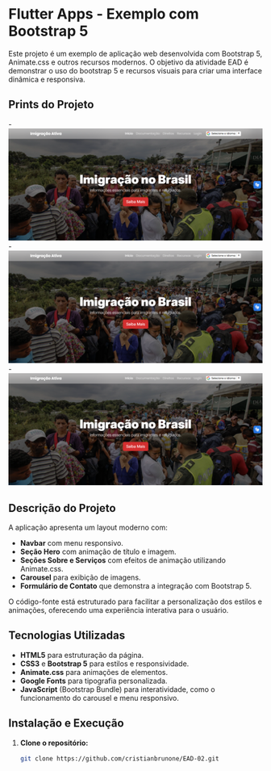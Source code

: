 # Flutter Apps - Exemplo com Bootstrap 5

Este projeto é um exemplo de aplicação web desenvolvida com Bootstrap 5, Animate.css e outros recursos modernos. O objetivo da atividade EAD é demonstrar o uso do bootstrap 5 e recursos visuais para criar uma interface dinâmica e responsiva.

## Prints do Projeto

-![Captura de Tela Principal](https://github.com/cristianbrunone/projeto-social/blob/main/css/capture_screen.png)
-![Captura de Tela Principal](https://github.com/cristianbrunone/projeto-social/blob/main/css/capture_screen.png)
-![Captura de Tela Principal](https://github.com/cristianbrunone/projeto-social/blob/main/css/capture_screen.png)

## Descrição do Projeto

A aplicação apresenta um layout moderno com:
- **Navbar** com menu responsivo.
- **Seção Hero** com animação de título e imagem.
- **Seções Sobre e Serviços** com efeitos de animação utilizando Animate.css.
- **Carousel** para exibição de imagens.
- **Formulário de Contato** que demonstra a integração com Bootstrap 5.

O código-fonte está estruturado para facilitar a personalização dos estilos e animações, oferecendo uma experiência interativa para o usuário.

## Tecnologias Utilizadas

- **HTML5** para estruturação da página.
- **CSS3** e **Bootstrap 5** para estilos e responsividade.
- **Animate.css** para animações de elementos.
- **Google Fonts** para tipografia personalizada.
- **JavaScript** (Bootstrap Bundle) para interatividade, como o funcionamento do carousel e menu responsivo.

## Instalação e Execução

1. **Clone o repositório:**
   ```bash
   git clone https://github.com/cristianbrunone/EAD-02.git